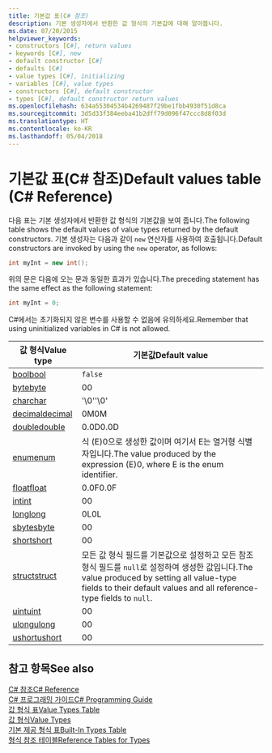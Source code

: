 ```yaml
---
title: 기본값 표(C# 참조)
description: 기본 생성자에서 반환한 값 형식의 기본값에 대해 알아봅니다.
ms.date: 07/20/2015
helpviewer_keywords:
- constructors [C#], return values
- keywords [C#], new
- default constructor [C#]
- defaults [C#]
- value types [C#], initializing
- variables [C#], value types
- constructors [C#], default constructor
- types [C#], default constructor return values
ms.openlocfilehash: 634a55304534b4269487f29be1fbb4930f51d8ca
ms.sourcegitcommit: 3d5d33f384eeba41b2dff79d096f47ccc8d8f03d
ms.translationtype: HT
ms.contentlocale: ko-KR
ms.lasthandoff: 05/04/2018
---
```

# <a name="default-values-table-c-reference"></a><span data-ttu-id="e81c5-103">기본값 표(C# 참조)</span><span class="sxs-lookup"><span data-stu-id="e81c5-103">Default values table (C# Reference)</span></span>

<span data-ttu-id="e81c5-104">다음 표는 기본 생성자에서 반환한 값 형식의 기본값을 보여 줍니다.</span><span class="sxs-lookup"><span data-stu-id="e81c5-104">The following table shows the default values of value types returned by the default constructors.</span></span> <span data-ttu-id="e81c5-105">기본 생성자는 다음과 같이 `new` 연산자를 사용하여 호출됩니다.</span><span class="sxs-lookup"><span data-stu-id="e81c5-105">Default constructors are invoked by using the `new` operator, as follows:</span></span>

```csharp
int myInt = new int();
```

<span data-ttu-id="e81c5-106">위의 문은 다음에 오는 문과 동일한 효과가 있습니다.</span><span class="sxs-lookup"><span data-stu-id="e81c5-106">The preceding statement has the same effect as the following statement:</span></span>

```csharp
int myInt = 0;
```

<span data-ttu-id="e81c5-107">C#에서는 초기화되지 않은 변수를 사용할 수 없음에 유의하세요.</span><span class="sxs-lookup"><span data-stu-id="e81c5-107">Remember that using uninitialized variables in C# is not allowed.</span></span>

|<span data-ttu-id="e81c5-108">값 형식</span><span class="sxs-lookup"><span data-stu-id="e81c5-108">Value type</span></span>|<span data-ttu-id="e81c5-109">기본값</span><span class="sxs-lookup"><span data-stu-id="e81c5-109">Default value</span></span>|
|----------------|-------------------|
|[<span data-ttu-id="e81c5-110">bool</span><span class="sxs-lookup"><span data-stu-id="e81c5-110">bool</span></span>](bool.md)|`false`|
|[<span data-ttu-id="e81c5-111">byte</span><span class="sxs-lookup"><span data-stu-id="e81c5-111">byte</span></span>](byte.md)|<span data-ttu-id="e81c5-112">0</span><span class="sxs-lookup"><span data-stu-id="e81c5-112">0</span></span>|
|[<span data-ttu-id="e81c5-113">char</span><span class="sxs-lookup"><span data-stu-id="e81c5-113">char</span></span>](char.md)|<span data-ttu-id="e81c5-114">'\0'</span><span class="sxs-lookup"><span data-stu-id="e81c5-114">'\0'</span></span>|
|[<span data-ttu-id="e81c5-115">decimal</span><span class="sxs-lookup"><span data-stu-id="e81c5-115">decimal</span></span>](decimal.md)|<span data-ttu-id="e81c5-116">0M</span><span class="sxs-lookup"><span data-stu-id="e81c5-116">0M</span></span>|
|[<span data-ttu-id="e81c5-117">double</span><span class="sxs-lookup"><span data-stu-id="e81c5-117">double</span></span>](double.md)|<span data-ttu-id="e81c5-118">0.0D</span><span class="sxs-lookup"><span data-stu-id="e81c5-118">0.0D</span></span>|
|[<span data-ttu-id="e81c5-119">enum</span><span class="sxs-lookup"><span data-stu-id="e81c5-119">enum</span></span>](enum.md)|<span data-ttu-id="e81c5-120">식 (E)0으로 생성한 값이며 여기서 E는 열거형 식별자입니다.</span><span class="sxs-lookup"><span data-stu-id="e81c5-120">The value produced by the expression (E)0, where E is the enum identifier.</span></span>|
|[<span data-ttu-id="e81c5-121">float</span><span class="sxs-lookup"><span data-stu-id="e81c5-121">float</span></span>](float.md)|<span data-ttu-id="e81c5-122">0.0F</span><span class="sxs-lookup"><span data-stu-id="e81c5-122">0.0F</span></span>|
|[<span data-ttu-id="e81c5-123">int</span><span class="sxs-lookup"><span data-stu-id="e81c5-123">int</span></span>](int.md)|<span data-ttu-id="e81c5-124">0</span><span class="sxs-lookup"><span data-stu-id="e81c5-124">0</span></span>|
|[<span data-ttu-id="e81c5-125">long</span><span class="sxs-lookup"><span data-stu-id="e81c5-125">long</span></span>](long.md)|<span data-ttu-id="e81c5-126">0L</span><span class="sxs-lookup"><span data-stu-id="e81c5-126">0L</span></span>|
|[<span data-ttu-id="e81c5-127">sbyte</span><span class="sxs-lookup"><span data-stu-id="e81c5-127">sbyte</span></span>](sbyte.md)|<span data-ttu-id="e81c5-128">0</span><span class="sxs-lookup"><span data-stu-id="e81c5-128">0</span></span>|
|[<span data-ttu-id="e81c5-129">short</span><span class="sxs-lookup"><span data-stu-id="e81c5-129">short</span></span>](short.md)|<span data-ttu-id="e81c5-130">0</span><span class="sxs-lookup"><span data-stu-id="e81c5-130">0</span></span>|
|[<span data-ttu-id="e81c5-131">struct</span><span class="sxs-lookup"><span data-stu-id="e81c5-131">struct</span></span>](struct.md)|<span data-ttu-id="e81c5-132">모든 값 형식 필드를 기본값으로 설정하고 모든 참조 형식 필드를 `null`로 설정하여 생성한 값입니다.</span><span class="sxs-lookup"><span data-stu-id="e81c5-132">The value produced by setting all value-type fields to their default values and all reference-type fields to `null`.</span></span>|
|[<span data-ttu-id="e81c5-133">uint</span><span class="sxs-lookup"><span data-stu-id="e81c5-133">uint</span></span>](uint.md)|<span data-ttu-id="e81c5-134">0</span><span class="sxs-lookup"><span data-stu-id="e81c5-134">0</span></span>|
|[<span data-ttu-id="e81c5-135">ulong</span><span class="sxs-lookup"><span data-stu-id="e81c5-135">ulong</span></span>](ulong.md)|<span data-ttu-id="e81c5-136">0</span><span class="sxs-lookup"><span data-stu-id="e81c5-136">0</span></span>|
|[<span data-ttu-id="e81c5-137">ushort</span><span class="sxs-lookup"><span data-stu-id="e81c5-137">ushort</span></span>](ushort.md)|<span data-ttu-id="e81c5-138">0</span><span class="sxs-lookup"><span data-stu-id="e81c5-138">0</span></span>|

## <a name="see-also"></a><span data-ttu-id="e81c5-139">참고 항목</span><span class="sxs-lookup"><span data-stu-id="e81c5-139">See also</span></span>
 [<span data-ttu-id="e81c5-140">C# 참조</span><span class="sxs-lookup"><span data-stu-id="e81c5-140">C# Reference</span></span>](../index.md)  
 [<span data-ttu-id="e81c5-141">C# 프로그래밍 가이드</span><span class="sxs-lookup"><span data-stu-id="e81c5-141">C# Programming Guide</span></span>](../../programming-guide/index.md)  
 [<span data-ttu-id="e81c5-142">값 형식 표</span><span class="sxs-lookup"><span data-stu-id="e81c5-142">Value Types Table</span></span>](value-types-table.md)  
 [<span data-ttu-id="e81c5-143">값 형식</span><span class="sxs-lookup"><span data-stu-id="e81c5-143">Value Types</span></span>](value-types.md)  
 [<span data-ttu-id="e81c5-144">기본 제공 형식 표</span><span class="sxs-lookup"><span data-stu-id="e81c5-144">Built-In Types Table</span></span>](built-in-types-table.md)  
 [<span data-ttu-id="e81c5-145">형식 참조 테이블</span><span class="sxs-lookup"><span data-stu-id="e81c5-145">Reference Tables for Types</span></span>](reference-tables-for-types.md)
